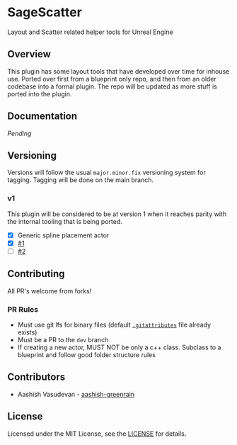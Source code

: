 # SageScatter
Layout and Scatter related helper tools for Unreal Engine

## Overview
This plugin has some layout tools that have developed over time for inhouse use. Ported over first from a blueprint only repo, and then from an older codebase into a formal plugin. The repo will be updated as more stuff is ported into the plugin.

## Documentation
*Pending*

## Versioning
Versions will follow the usual `major.minor.fix` versioning system for tagging. Tagging will be done on the main branch.

### v1
This plugin will be considered to be at version 1 when it reaches parity with the internal tooling that is being ported.

- [x] Generic spline placement actor
- [x] [#1](../../issues/1)
- [ ] [#2](../../issues/2)

## Contributing
All PR's welcome from forks!
### PR Rules
- Must use git lfs for binary files (default [`.gitattributes`](https://github.com/Green-Rain-Studios/SageScatter/blob/main/.gitattributes) file already exists)
- Must be a PR to the `dev` branch
- If creating a new actor, MUST NOT be only a c++ class. Subclass to a blueprint and follow good folder structure rules

## Contributors
- Aashish Vasudevan - [aashish-greenrain](https://github.com/aashish-greenrain)

## License
Licensed under the MIT License, see the [LICENSE](https://github.com/Green-Rain-Studios/SageScatter/blob/main/LICENSE) for details.
